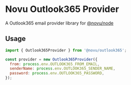 # Novu Outlook365 Provider

A Outlook365 email provider library for [@novu/node](https://github.com/novuhq/novu)

## Usage

```javascript
import { Outlook365Provider } from '@novu/outlook365';

const provider = new Outlook365Provider({
  from: process.env.OUTLOOK365_FROM_EMAIL,
  senderName: process.env.OUTLOOK365_SENDER_NAME,
  password: process.env.OUTLOOK365_PASSWORD,
});
```
